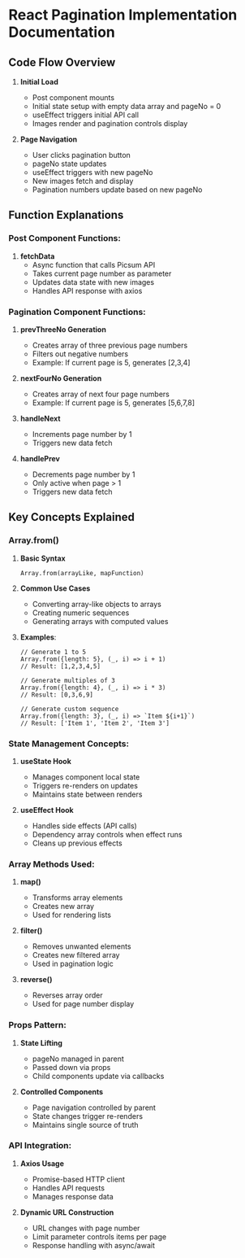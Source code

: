 # React Pagination Implementation Documentation

## Code Flow Overview

1. **Initial Load**

   - Post component mounts
   - Initial state setup with empty data array and pageNo = 0
   - useEffect triggers initial API call
   - Images render and pagination controls display

2. **Page Navigation**
   - User clicks pagination button
   - pageNo state updates
   - useEffect triggers with new pageNo
   - New images fetch and display
   - Pagination numbers update based on new pageNo

## Function Explanations

### Post Component Functions:

1. **fetchData**
   - Async function that calls Picsum API
   - Takes current page number as parameter
   - Updates data state with new images
   - Handles API response with axios

### Pagination Component Functions:

1. **prevThreeNo Generation**

   - Creates array of three previous page numbers
   - Filters out negative numbers
   - Example: If current page is 5, generates [2,3,4]

2. **nextFourNo Generation**

   - Creates array of next four page numbers
   - Example: If current page is 5, generates [5,6,7,8]

3. **handleNext**

   - Increments page number by 1
   - Triggers new data fetch

4. **handlePrev**
   - Decrements page number by 1
   - Only active when page > 1
   - Triggers new data fetch

## Key Concepts Explained

### Array.from()

1. **Basic Syntax**

   ```
   Array.from(arrayLike, mapFunction)
   ```

2. **Common Use Cases**

   - Converting array-like objects to arrays
   - Creating numeric sequences
   - Generating arrays with computed values

3. **Examples**:

   ```
   // Generate 1 to 5
   Array.from({length: 5}, (_, i) => i + 1)
   // Result: [1,2,3,4,5]

   // Generate multiples of 3
   Array.from({length: 4}, (_, i) => i * 3)
   // Result: [0,3,6,9]

   // Generate custom sequence
   Array.from({length: 3}, (_, i) => `Item ${i+1}`)
   // Result: ['Item 1', 'Item 2', 'Item 3']
   ```

### State Management Concepts:

1. **useState Hook**

   - Manages component local state
   - Triggers re-renders on updates
   - Maintains state between renders

2. **useEffect Hook**
   - Handles side effects (API calls)
   - Dependency array controls when effect runs
   - Cleans up previous effects

### Array Methods Used:

1. **map()**

   - Transforms array elements
   - Creates new array
   - Used for rendering lists

2. **filter()**

   - Removes unwanted elements
   - Creates new filtered array
   - Used in pagination logic

3. **reverse()**
   - Reverses array order
   - Used for page number display

### Props Pattern:

1. **State Lifting**

   - pageNo managed in parent
   - Passed down via props
   - Child components update via callbacks

2. **Controlled Components**
   - Page navigation controlled by parent
   - State changes trigger re-renders
   - Maintains single source of truth

### API Integration:

1. **Axios Usage**

   - Promise-based HTTP client
   - Handles API requests
   - Manages response data

2. **Dynamic URL Construction**
   - URL changes with page number
   - Limit parameter controls items per page
   - Response handling with async/await
